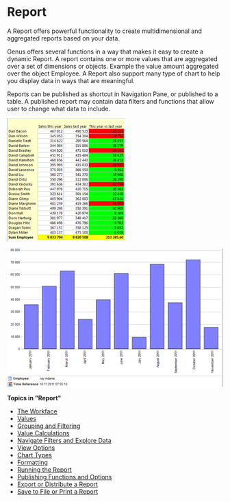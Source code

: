 # Report

A Report offers powerful functionality to create multidimensional and aggregated reports based on your data.

Genus offers several functions in a way that makes it easy to create a dynamic Report. A report contains one or more values that are aggregated over a set of dimensions or objects. Example the value amount aggregated over the object Employee. A Report also support many type of chart to help you display data in ways that are meaningful.

Reports can be published as shortcut in Navigation Pane, or published to a table. A published report may contain data filters and functions that allow user to change what data to include.  

![ID5336D6F0476B4412.ID008DAA71A4694E0A.png](media/ID5336D6F0476B4412.ID008DAA71A4694E0A.png)

![ID5336D6F0476B4412.ID6493E593B5C64C4A.png](media/ID5336D6F0476B4412.ID6493E593B5C64C4A.png)

**Topics in "Report"**
* [The Workface](report/the-workface.md)
* [Values](report/values.md)
* [Grouping and Filtering](report/grouping-and-filtering.md)
* [Value Calculations](report/value-calculations.md)
* [Navigate Filters and Explore Data](report/navigate-filters-and-explore-data.md)
* [View Options](report/view-options.md)
* [Chart Types](report/chart-types.md)
* [Formatting](report/formatting.md)
* [Running the Report](report/running-the-report.md)
* [Publishing Functions and Options](report/publishing-functions-and-options.md)
* [Export or Distribute a Report](report/export-or-distribute-a-report.md)
* [Save to File or Print a Report](report/save-to-file-or-print-a-report.md)